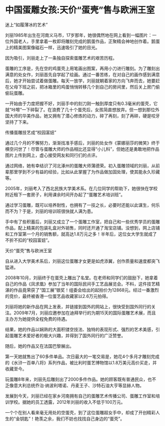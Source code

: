 # 中国蛋雕女孩:天价“蛋壳”售与欧洲王室

迷上“如履薄冰的艺术”

刘丽1985年出生在河南义马市，17岁那年，她很偶然地在网上看到一幅图片：一位外国老人，手里拿着一枚即将雕刻完成的鹅蛋作品，正聚精会神地创作着。鹅蛋上的精美图案像磁石一样，迅速吸引了她的目光。

因为吸引，刘丽走上了一条独自探索蛋雕艺术的艰苦历程。

蛋雕的工序是，先在空的鸡蛋壳上用笔画出图案，再用小刀进行雕刻。为了雕刻出满意的处女作，刘丽首先自学起了绘画。通过一番苦练，在对自己的画作感到满意后，她才开始尝试着做蛋雕。每天一放学，刘丽就朝着家的方向飞奔而去，她要赶在父母下班之前，把冰箱里的鸡蛋悄悄转移几个到自己的房间里，然后关上房门偷偷玩蛋雕。

一开始由于力度把握不好，刘丽手中的刻刀刚一触到厚度只有0.3毫米的蛋壳，它就“咔嚓”一下碎裂了。在浪费了几十个蛋壳后，女孩简直想放弃。但一想到那位外国大师的华美作品，她又拥有了潜心修炼的动力，碎了再刻，刻了再碎，硬是咬牙坚持了下来。

传播蛋雕技艺成“校园富妞”

通过几个月的不懈努力，渐渐找准手感后，刘丽的处女作《蒙娜丽莎的微笑》终于横空问世了！尽管与蛋雕大师的作品相比还显得“小儿科”，但她还是勇敢地把作品图片上传到网上，虚心接受网友和同行们的点评。

通过网络，她有幸结识了河北涿州的蛋雕大师蒲德荣。初入蛋雕领域的刘丽，从前辈那里学到不少有益的经验，比如从此掌握了为作品做加固处理，使其能永久珍藏等。

2005年，刘丽考入了西北民族大学美术系。在几位同学的帮助下，她很快在学校附近租下一套房子，利用课余时间开办起了“蛋雕艺术培训班”。

通过学习蛋雕，既可以培养耐性，也拥有了一技之长，必要时还能以此谋生，何乐而不为？于是，刘丽的培训班很快就人满为患。

手中有了些积蓄后，刘丽又成立了一个蛋雕工作室，把自己和一些优秀学员的蛋雕作品，配上精美的包装礼盒对外销售，同时还开通了淘宝店铺。没想到，网上店铺和工作室第一个月的销售额，就高达1.8万元之多！半年后，这位女大学生就成了不折不扣的“校园富妞”。

天价“蛋壳”售与欧洲王室

自从进入大学美术系后，刘丽这位蛋雕才女更是如虎添翼，创作质量和速度都突飞猛进。

2008年10月，刘丽终于在蛋壳上雕出了名堂。在老师和同学们的鼓励下，她拿着自己的作品《凤求凰》参加了当年的国际民间手工艺品展览会。不料，这件技艺精湛的作品竟荣获了“国工展”银奖！组委会给出的起拍价为12868元。经过一番激烈的竞价，最终被香港一位蛋艺品收藏家以2.6万元拍得。

刘丽将她的新作品在网上发表，并链接到国外的网站上，很快受到国外同行的关注。2009年7月，刘丽应邀参加在迪拜举行的为期15天的国际蛋雕艺术展，而且主办方为她提供全程免费的待遇。

结果，她的作品以娴熟的大面积镂空技法、独特的表现形式、强烈的艺术美感，引起蛋雕艺术爱好者的极大兴趣，并得到了国外同行的广泛赞誉。

随后，她的作品又在法国巴黎展出。

第一天她就售出了60多件单品。次日最大的一笔交易是，她花4个多月才雕刻完成的《水浒一百单八将》系列作品，被比利时蛋艺博物馆以1.8万美元高价买走，并收藏至今。

玩蛋雕8年来，刘丽先后雕刻出了2000多件作品。她的顾客既有普通民众，也不乏像意大利总统乔治·纳波利塔诺、丹麦王子、沙特石油大亨等显赫人物。

发展到今天，刘丽已经在家乡河南拥有自己的蛋雕艺术传播公司、蛋雕工作室和培训学校。据她的员工透露，2012年刘丽的收入不低于100万元。

一个个在别人看来毫无用处的空蛋壳，到了这位蛋雕超女手中，却成了开创精彩人生的“金钥匙”！艳羡之余，我们不妨也找找自己身边的“蛋壳”。